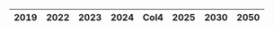 | 2019   | 2022   | 2023   | 2024   | Col4   | 2025   | 2030   | 2050   |
|--------|--------|--------|--------|--------|--------|--------|--------|